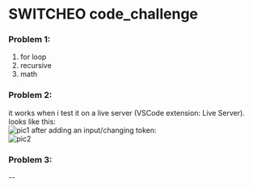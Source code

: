 # SWITCHEO code_challenge

### Problem 1:
1. for loop
2. recursive
3. math

### Problem 2:
it works when i test it on a live server (VSCode extension: Live Server).<br />
looks like this:<br />
![pic1](https://github.com/hoxinzhen/code_challenge/assets/115712972/cbaa9742-15d5-4f6f-84a6-e7ab108d18f0)
after adding an input/changing token:<br />
![pic2](https://github.com/hoxinzhen/code_challenge/assets/115712972/5c7b5a3c-d338-4ef7-b5ac-46b23266ad11)

### Problem 3:
--
